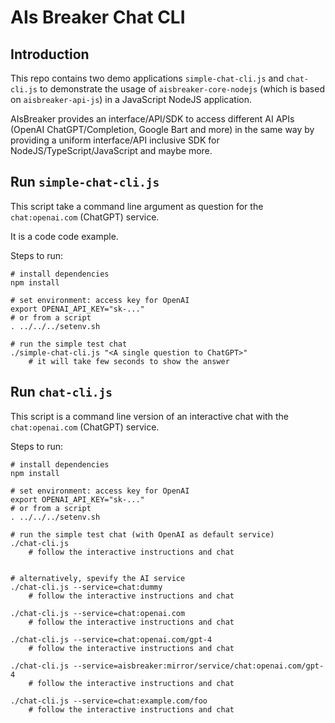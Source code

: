 # AIs Breaker Chat CLI

## Introduction

This repo contains two demo applications `simple-chat-cli.js` and `chat-cli.js`
to demonstrate the usage of `aisbreaker-core-nodejs` (which is based on `aisbreaker-api-js`)
in a JavaScript NodeJS application.

AIsBreaker provides an interface/API/SDK to access different AI APIs (OpenAI ChatGPT/Completion, Google Bart and more) 
in the same way by providing a uniform interface/API inclusive SDK for NodeJS/TypeScript/JavaScript and maybe more.


## Run `simple-chat-cli.js`
This script take a command line argument as question for the `chat:openai.com` (ChatGPT) service.

It is a code code example.

Steps to run:

    # install dependencies
    npm install

    # set environment: access key for OpenAI
    export OPENAI_API_KEY="sk-..."
    # or from a script
    . ../../../setenv.sh

    # run the simple test chat
    ./simple-chat-cli.js "<A single question to ChatGPT>"
        # it will take few seconds to show the answer


## Run `chat-cli.js`
This script is a command line version of an interactive chat with the `chat:openai.com` (ChatGPT) service.

Steps to run:

    # install dependencies
    npm install

    # set environment: access key for OpenAI
    export OPENAI_API_KEY="sk-..."
    # or from a script
    . ../../../setenv.sh

    # run the simple test chat (with OpenAI as default service)
    ./chat-cli.js
        # follow the interactive instructions and chat


    # alternatively, spevify the AI service
    ./chat-cli.js --service=chat:dummy
        # follow the interactive instructions and chat
    
    ./chat-cli.js --service=chat:openai.com
        # follow the interactive instructions and chat

    ./chat-cli.js --service=chat:openai.com/gpt-4
        # follow the interactive instructions and chat

    ./chat-cli.js --service=aisbreaker:mirror/service/chat:openai.com/gpt-4
        # follow the interactive instructions and chat

    ./chat-cli.js --service=chat:example.com/foo
        # follow the interactive instructions and chat


